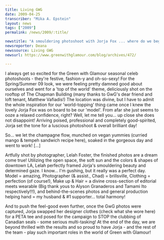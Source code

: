 ```yaml
---
title: Living GWG
date: 2009-04-25
transcriber: "Mika A. Epstein"
layout: news
tags: ["2009"]
permalink: /news/2009/:title/

newstitle: "A smouldering photoshoot with Jorja Fox ... where do we begin?  "
newsreporter: Deana
newssource: Living GWG
newsurl: https://www.greenwithglamour.com/blog/archives/472/

---
```




I always get so excited for the Green with Glamour seasonal celeb photoshoots - they're festive, fashion-y and oh-so-sexy! For the Spring/Summer 09 look, we were feeling pretty damned good about ourselves and went for a 'top of the world' theme, deliciously shot on the rooftop of The Chapman Building (many thanks to GwG's dear friend and loft tenant, Matthew Vafiadis!) The location was divine, but I have to admit the whole inspiration for our 'world-topping' thing came once I knew the lovely Jorja Fox was on board to be our 'model'. From afar she just seems to ooze a relaxed confidence, right? Well, let me tell you... up close she does not disappoint! Arriving poised, professional and completely good-spirited, Jorja set the tone for a luscious photoshoot & overall brilliant day!

So... we let the champagne flow, munched on vegan yummies (curried mango & tempeh sandwich recipe here), soaked in the gorgeous day and went to work! [...]

Artfully shot by photographer, Lelah Foster, the finished photos are a dream come true! Utilizing the open space, the soft sun and the colors & shapes of downtown LA, Lelah perfectly framed Jorja's smouldering beauty and determined gaze. I know... I'm gushing, but it really was a perfect day. Model = amazing, Photographer (& assist., Chad) = brillsville, Clothing = perfection (of course!), Make up & Hair = a divine cross-section of editorial meets wearable (Big thank yous to Alyson Granaderos and Tamami Ito respectively!!!), and behind-the-scenes photos and general production helping hand = my husband & #1 supporter... total harmony!

And to push the feel-good even further, once the GwG photos were captured, Jorja swapped her designer clothes (check what she wore here) for a PETA tee and posed for the campaign to STOP the clubbing of Canadian seals - some serious multi-tasking! At the end of the day, we are beyond thrilled with the results and so proud to have Jorja - and the rest of the team - play such important roles in the world of Green with Glamour!
